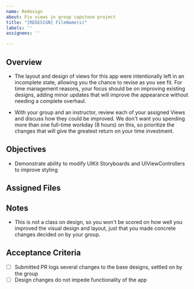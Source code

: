 ```yaml
---
name: Redesign
about: Fix views in group capstone project
title: "[REDESIGN] FileName(s)"
labels: ''
assignees: ''

---
```


## Overview

- The layout and design of views for this app were intentionally left in an incomplete state, allowing you the chance to revise as you see fit. For time management reasons, your focus should be on improving existing designs, adding minor updates that will improve the appearance without needing a complete overhaul.

- With your group and an instructor, review each of your assigned Views and discuss how they could be improved. We don't want you spending more than one full-time workday (8 hours) on this, so prioritize the changes that will give the greatest return on your time investment.

## Objectives

- Demonstrate ability to modify UIKit Storyboards and UIViewControllers to improve styling

## Assigned Files

## Notes

- This is not a class on design, so you won't be scored on how well you improved the visual design and layout, just that you made concrete changes decided on by your group.

## Acceptance Criteria

- [ ] Submitted PR logs several changes to the base designs, settled on by the group
- [ ] Design changes do not impede functionality of the app
